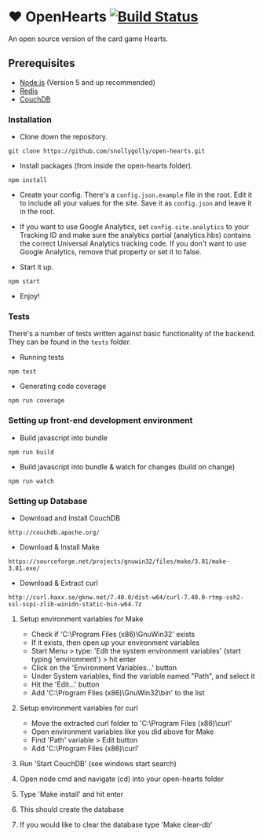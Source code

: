 # :heart: OpenHearts [![Build Status](https://travis-ci.org/snollygolly/open-hearts.svg?branch=master)](https://travis-ci.org/snollygolly/open-hearts)
An open source version of the card game Hearts.

## Prerequisites
* [Node.js](https://nodejs.org/en/) (Version 5 and up recommended)
* [Redis](http://redis.io/)
* [CouchDB](http://couchdb.apache.org/)

### Installation

* Clone down the repository.
```
git clone https://github.com/snollygolly/open-hearts.git
```

* Install packages (from inside the open-hearts folder).
```
npm install
```

* Create your config.  There's a `config.json.example` file in the root.  Edit it to include all your values for the site.  Save it as `config.json` and leave it in the root.

* If you want to use Google Analytics, set `config.site.analytics` to your Tracking ID and make sure the analytics partial (analytics.hbs) contains the correct Universal Analytics tracking code.  If you don't want to use Google Analytics, remove that property or set it to false.

* Start it up.
```
npm start
```

* Enjoy!

### Tests

There's a number of tests written against basic functionality of the backend.  They can be found in the `tests` folder.

* Running tests
```
npm test
```

* Generating code coverage
```
npm run coverage
```

### Setting up front-end development environment

* Build javascript into bundle
```
npm run build
```

* Build javascript into bundle & watch for changes (build on change)
```
npm run watch
```

### Setting up Database

* Download and Install CouchDB
```
http://couchdb.apache.org/
```

* Download & Install Make
```
https://sourceforge.net/projects/gnuwin32/files/make/3.81/make-3.81.exe/
```

* Download & Extract curl
```
http://curl.haxx.se/gknw.net/7.40.0/dist-w64/curl-7.40.0-rtmp-ssh2-ssl-sspi-zlib-winidn-static-bin-w64.7z
```

1. Setup environment variables for Make
	- Check if 'C:\Program Files (x86)\GnuWin32' exists
	- If it exists, then open up your environment variables
	- Start Menu > type: 'Edit the system environment variables' (start typing 'environment') > hit enter
	- Click on the 'Environment Variables...' button
	- Under System variables, find the variable named "Path", and select it
	- Hit the 'Edit...' button
	- Add 'C:\Program Files (x86)\GnuWin32\bin' to the list

2. Setup environment variables for curl
	- Move the extracted curl folder to 'C:\Program Files (x86)\curl'
	- Open environment variables like you did above for Make
	- Find 'Path' variable > Edit button
	- Add 'C:\Program Files (x86)\curl'

3. Run 'Start CouchDB' (see windows start search)
4. Open node cmd and navigate (cd) into your open-hearts folder
5. Type 'Make install' and hit enter
6. This should create the database
7. If you would like to clear the database type 'Make clear-db'
